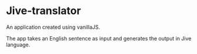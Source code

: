 # Jive-translator
An application created using vanillaJS.

The app takes an English sentence as input and generates the output in Jive language.
